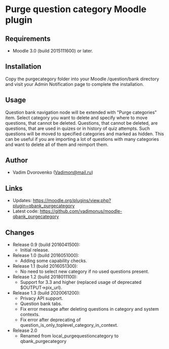 Purge question category Moodle plugin
=====================================

Requirements
------------
- Moodle 3.0 (build 2015111600) or later.

Installation
------------
Copy the purgecategory folder into your Moodle /question/bank directory and visit your Admin Notification page to complete the installation.

Usage
-----
Question bank navigation node will be extended with "Purge categories" item. Select category you want to delete and specify where to 
move questions, that cannot be deleted. Questions, that cannot be deleted, are questions, that are used in quizes or in history of quiz
attempts. Such questions will be moved to specified categories and marked as hidden. This can be useful if you are importing a lot of 
questions with many categories and want to delete all of them and reimport them.

Author
------
- Vadim Dvorovenko (Vadimon@mail.ru)

Links
-----
- Updates: https://moodle.org/plugins/view.php?plugin=qbank_purgecategory
- Latest code: https://github.com/vadimonus/moodle-qbank_purgecategory

Changes
-------
- Release 0.9 (build 2016041500):
  - Initial release.
- Release 1.0 (build 2016051000):
  - Adding some capability checks.
- Release 1.1 (build 2016051300):
  - No need to select new category if no used questions present.
- Release 1.2 (build 2018011100):
  - Support for 3.3 and higher (replaced usage of deprecated $OUTPUT->pix_url).
- Release 1.3 (build 2020061200):
  - Privacy API support.
  - Question bank tabs.
  - Fix error message after deleting questions in category and system contexts. 
  - Fix error after deprecating of question_is_only_toplevel_category_in_context.
- Release 2.0
    - Renamed from local_purgequestioncategory to qbank_purgecategory